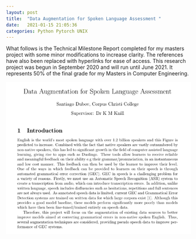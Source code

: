 ```yaml
---
layout: post
title:  "Data Augmentation for Spoken Language Assessment "
date:   2021-01-15 21:05:36 
categories: Python Pytorch UNIX 
---
```



What follows is the Technical Milestone Report completed for my masters project with some minor modifications to increase clarity. The references have also been replaced with hyperlinks for ease of access. This research project was begun in September 2020 and will run until June 2021. It represents 50% of the final grade for my Masters in Computer Engineering.

[![texture theme preview](/images/tmr.PNG)](https://docs.google.com/gview?url=https://github.com/Santiago-Dubov/resume/raw/main/TMR_Dubov_Santiago.pdf&embedded=true)

